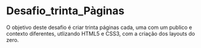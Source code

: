 # Desafio_trinta_Pàginas

O objetivo deste desafio é criar trinta páginas cada, uma com um publico e contexto diferentes, utlizando HTML5 e CSS3, com a criação dos layouts do zero.
